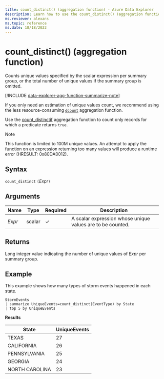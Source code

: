 ```yaml
---
title: count_distinct() (aggregation function) - Azure Data Explorer
description: Learn how to use the count_distinct() (aggregation function) to count unique values specified by a scalar expression per summary group.
ms.reviewer: alexans
ms.topic: reference
ms.date: 10/18/2022
---
```

# count_distinct() (aggregation function)

Counts unique values specified by the scalar expression per summary group, or the total number of unique values if the summary group is omitted.

[!INCLUDE [data-explorer-agg-function-summarize-note](../../includes/data-explorer-agg-function-summarize-note.md)]

If you only need an estimation of unique values count, we recommend using the less resource-consuming [`dcount`](dcount-aggfunction.md) aggregation function.

Use the [count_distinctif](count-distinctif-aggfunction.md) aggregation function to count only records for which a predicate returns `true`.

> [!NOTE]
> This function is limited to 100M unique values. An attempt to apply the function on an expression returning too many values will produce a runtime error (HRESULT: 0x80DA0012).

## Syntax

`count_distinct` `(`*Expr*`)`

## Arguments

| Name | Type | Required | Description |
|--|--|--|--|
| *Expr*| scalar | &check; | A scalar expression whose unique values are to be counted. |

## Returns

Long integer value indicating the number of unique values of *Expr* per summary group.

## Example

This example shows how many types of storm events happened in each state.

```kusto
StormEvents
| summarize UniqueEvents=count_distinct(EventType) by State
| top 5 by UniqueEvents
```

**Results**

| State                | UniqueEvents  |
| -------------------- | ------------- |
| TEXAS                | 27            |
| CALIFORNIA           | 26            |
| PENNSYLVANIA         | 25            |
| GEORGIA              | 24            |
| NORTH CAROLINA       | 23            |
